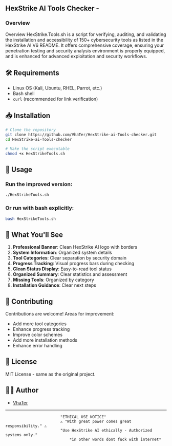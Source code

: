 ## HexStrike AI Tools Checker -

### Overview
Overview
HexStrike.Tools.sh is a script for verifying, auditing, and validating the installation and accessibility of 150+ cybersecurity tools as listed in the HexStrike AI V6 README. It offers comprehensive coverage, ensuring your penetration testing and security analysis environment is properly equipped, and is enhanced for advanced exploitation and security workflows.


## 🛠️ Requirements

- Linux OS (Kali, Ubuntu, RHEL, Parrot, etc.)
- Bash shell
- `curl` (recommended for link verification)

## 📥 Installation

```bash
# Clone the repository
git clone https://github.com/VhaTer/HexStrike-ai-Tools-checker.git
cd HexStrike-ai-Tools-checker

# Make the script executable
chmod +x HexStrikeTools.sh
```
## 🚀 Usage
### Run the improved version:
```bash
./HexStrikeTools.sh
```
### Or run with bash explicitly:
```bash
bash HexStrikeTools.sh
```
## 🎯 What You'll See

1. **Professional Banner**: Clean HexStrike AI logo with borders
2. **System Information**: Organized system details
3. **Tool Categories**: Clear separation by security domain
4. **Progress Tracking**: Visual progress bars during checking
5. **Clean Status Display**: Easy-to-read tool status
6. **Organized Summary**: Clear statistics and assessment
7. **Missing Tools**: Organized by category
8. **Installation Guidance**: Clear next steps


## 🤝 Contributing

Contributions are welcome! Areas for improvement:

- Add more tool categories
- Enhance progress tracking
- Improve color schemes
- Add more installation methods
- Enhance error handling

## 📄 License
MIT License - same as the original project.

## 👨‍💻 Author
- [VhaTer](https://github.com/VhaTer) 
---

                            
                            "ETHICAL USE NOTICE"
                            ⚠️ "With great power comes great responsibility." ⚠️
                            "Use HexStrike AI ethically - Authorized systems only."
                                *in other words dont fuck with internet* 
                            
